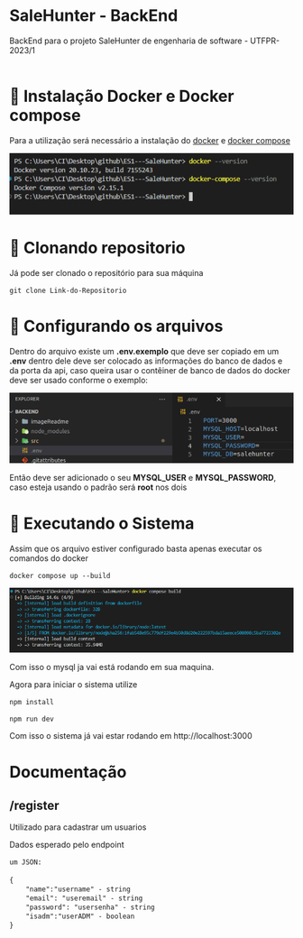 # SaleHunter - BackEnd

BackEnd para o projeto SaleHunter de engenharia de software - UTFPR-2023/1 
</br>
</br>

# 🔧 Instalação Docker e Docker compose
Para a utilização será necessário a instalação do [docker](https://www.docker.com/products/docker-desktop/) e [docker compose](https://docs.docker.com/compose/)

![fork](./imageReadme/dockerversion.png)

# 🔧 Clonando repositorio

Já pode ser clonado o repositório para sua máquina 
```
git clone Link-do-Repositorio
```

# 🔧 Configurando os arquivos

Dentro do arquivo existe um **.env.exemplo** que deve ser copiado em um **.env** dentro dele deve ser colocado as informações do banco de dados e da porta da api, caso queira usar o contêiner de banco de dados do docker deve ser usado conforme o exemplo: 

![.env](./imageReadme/env.png)

Então deve ser adicionado o seu **MYSQL_USER** e **MYSQL_PASSWORD**, caso esteja usando o padrão será **root** nos dois


# 🔧 Executando o Sistema

Assim que os arquivo estiver configurado basta apenas executar os comandos do docker

```
docker compose up --build
```

![.env](./imageReadme/dockercomposerbuild.png)

Com isso o mysql ja vai está rodando em sua maquina.

Agora para iniciar o sistema utilize

```
npm install
```
```
npm run dev
```

Com isso o sistema já vai estar rodando em http://localhost:3000


# Documentação 

## /register
Utilizado para cadastrar um usuarios 

Dados esperado pelo endpoint
```
um JSON:

{
    "name":"username" - string
	"email": "useremail" - string
	"password": "usersenha" - string
	"isadm":"userADM" - boolean
}
```
